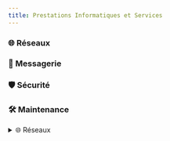 ```yaml
---
title: Prestations Informatiques et Services
---
```


### 🌐 Réseaux
### 📧 Messagerie
### 🛡️ Sécurité
### 🛠️ Maintenance

<details>
<summary>🌐 Réseaux</summary>
Votre identité sur Internet commence par le choix d'un nom de domaine. Microlinux vous conseille et prend en charge la configuration de A à Z.
</details>
